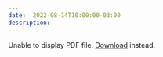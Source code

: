 ```yaml
---
date:  2022-08-14T10:00:00-03:00
description: 
---
```


<object data="/kidical-mass/img/2023-Ride-Season-Stats.pdf" type="application/pdf" width="100%" height="500px">
  <p>Unable to display PDF file. <a href="/kidical-mass/img/2023-Ride-Season-Stats.pdf">Download</a> instead.</p>
</object>
